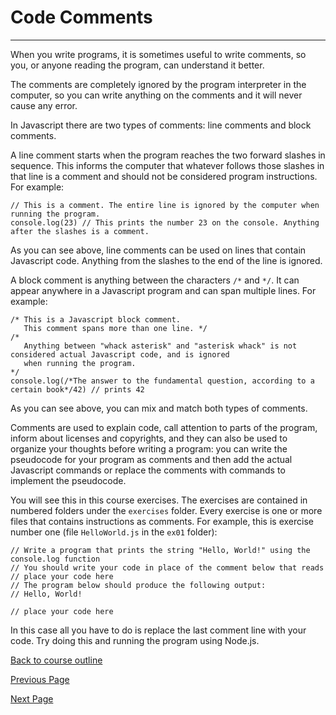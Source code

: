 # Code Comments

---

When you write programs, it is sometimes useful to write comments, so you, or anyone reading the program, can understand it better. 

The comments are completely ignored by the program interpreter in the computer, so you can write anything on the comments and it will never cause any error.

In Javascript there are two types of comments: line comments and block comments.

A line comment starts when the program reaches the two forward slashes in sequence. This informs the computer that whatever follows those slashes in that line is a comment and should not be considered program instructions. For example:

```
// This is a comment. The entire line is ignored by the computer when running the program.
console.log(23) // This prints the number 23 on the console. Anything after the slashes is a comment.
```

As you can see above, line comments can be used on lines that contain Javascript code. Anything from the slashes to the end of the line is ignored.

A block comment is anything between the characters `/*` and `*/`. It can appear anywhere in a Javascript program and can span multiple lines. For example:

```
/* This is a Javascript block comment.
   This comment spans more than one line. */
/*
   Anything between "whack asterisk" and "asterisk whack" is not considered actual Javascript code, and is ignored
   when running the program.
*/
console.log(/*The answer to the fundamental question, according to a certain book*/42) // prints 42
```
As you can see above, you can mix and match both types of comments.

Comments are used to explain code, call attention to parts of the program, inform about licenses and copyrights, and they can also be used to organize your thoughts before writing a program: you can write the pseudocode for your program as comments and then add the actual Javascript commands or replace the comments with commands to implement the pseudocode.

You will see this in this course exercises. The exercises are contained in numbered folders under the `exercises` folder. Every exercise is one or more files that contains instructions as comments. For example, this is exercise number one (file `HelloWorld.js` in the `ex01` folder):
```
// Write a program that prints the string "Hello, World!" using the console.log function
// You should write your code in place of the comment below that reads // place your code here
// The program below should produce the following output:
// Hello, World!

// place your code here
```
In this case all you have to do is replace the last comment line with your code. Try doing this and running the program using Node.js.

[Back to course outline](https://github.com/mbarsott/LearnProgrammingWithJavascript/blob/master/README.md#learn-programming-with-javascript)

[Previous Page](https://github.com/mbarsott/LearnProgrammingWithJavascript/blob/master/04_BasicStructuresAndPseudocode.md#basic-programming-structures-and-pseudocode)

[Next Page](https://github.com/mbarsott/LearnProgrammingWithJavascript/blob/master/README.md#learn-programming-with-javascript)
